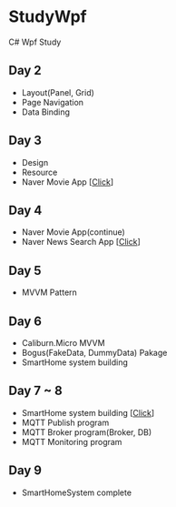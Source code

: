 # StudyWpf
C# Wpf Study

## Day 2
 - Layout(Panel, Grid)
 - Page Navigation
 - Data Binding

## Day 3
 - Design
 - Resource
 - Naver Movie App    [[Click](https://github.com/AellimSun/StudyWpf/blob/main/portfolio/README.md#naver-%EC%98%81%ED%99%94%EA%B2%80%EC%83%89)]

## Day 4
 - Naver Movie App(continue) 
 - Naver News Search App    [[Click](https://github.com/AellimSun/StudyWpf/blob/main/portfolio/README.md#naver-news-search)]

## Day 5
 - MVVM Pattern

## Day 6
 - Caliburn.Micro MVVM
 - Bogus(FakeData, DummyData) Pakage
 - SmartHome system building 

## Day 7 ~ 8
 - SmartHome system building   [[Click](https://github.com/AellimSun/StudyWpf/blob/main/portfolio/README.md#smarthomemornitoring-app)]
 - MQTT Publish program
 - MQTT Broker program(Broker, DB)
 - MQTT Monitoring program

## Day 9
 - SmartHomeSystem complete
